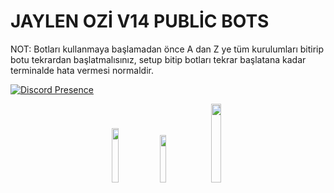 # JAYLEN OZİ V14 PUBLİC BOTS
NOT: Botları kullanmaya başlamadan önce A dan Z ye tüm kurulumları bitirip botu tekrardan başlatmalısınız, setup bitip botları tekrar başlatana kadar terminalde hata vermesi normaldir.


[![Discord Presence](https://lanyard-profile-readme.vercel.app/api/1143638421257072661?theme=dark&hideDiscrim=false&hideBadges=false&bg=000000&borderRadius=35px)](https://discord.com/users/1143638421257072661)
<p align="center">
 <a href="https://discord.com/users/1143638421257072661" target"blank_"><img width="15%" src="https://img.shields.io/badge/Discord%20-000000.svg?&style=for-the-badge&logo=discord&logoColor=white"></a>
  <a href="https://github.com/aresxrd" target"blank_"><img width="14%" src="https://img.shields.io/badge/GitHub%20-000000.svg?&style=for-the-badge&logo=github&logoColor=white"></a>
 <a href="https://www.instagram.com/aresxrd/" target"blank_"><img width="18%" src="https://img.shields.io/badge/INSTAGRAM%20-000000.svg?&style=for-the-badge&logo=instagram&logoColor=white"></a><p>
